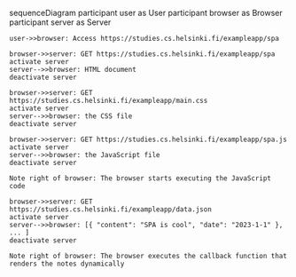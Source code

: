 sequenceDiagram
participant user as User
participant browser as Browser
participant server as Server

    user->>browser: Access https://studies.cs.helsinki.fi/exampleapp/spa

    browser->>server: GET https://studies.cs.helsinki.fi/exampleapp/spa
    activate server
    server-->>browser: HTML document
    deactivate server

    browser->>server: GET https://studies.cs.helsinki.fi/exampleapp/main.css
    activate server
    server-->>browser: the CSS file
    deactivate server

    browser->>server: GET https://studies.cs.helsinki.fi/exampleapp/spa.js
    activate server
    server-->>browser: the JavaScript file
    deactivate server

    Note right of browser: The browser starts executing the JavaScript code

    browser->>server: GET https://studies.cs.helsinki.fi/exampleapp/data.json
    activate server
    server-->>browser: [{ "content": "SPA is cool", "date": "2023-1-1" }, ... ]
    deactivate server

    Note right of browser: The browser executes the callback function that renders the notes dynamically
